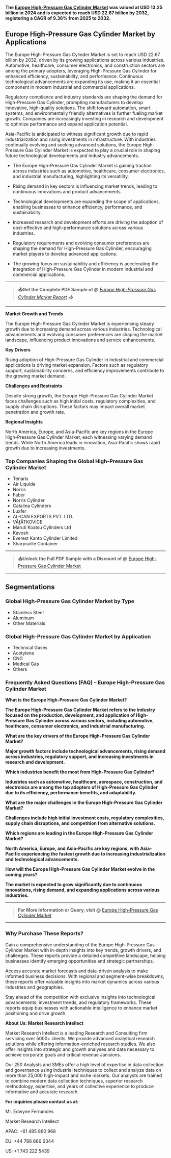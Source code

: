 <p><strong>The <a href="https://www.marketresearchintellect.com/download-sample/?rid=997110&amp;utm_source=Pulse-April-Europe&amp;utm_medium=852">Europe High-Pressure Gas Cylinder Market</a> was valued at USD 13.25 billion in 2024 and is expected to reach USD 22.67 billion by 2032, registering a CAGR of 9.36% from 2025 to 2032.</strong></p><h2>Europe High-Pressure Gas Cylinder Market by Applications&nbsp;</h2><p><p>The Europe High-Pressure Gas Cylinder Market is set to reach USD 22.67 billion by 2032, driven by its growing applications across various industries. Automotive, healthcare, consumer electronics, and construction sectors are among the primary adopters, leveraging High-Pressure Gas Cylinder for enhanced efficiency, sustainability, and performance. Continuous technological advancements are expanding its use, making it an essential component in modern industrial and commercial applications.</p><p>Regulatory compliance and industry standards are shaping the demand for High-Pressure Gas Cylinder, prompting manufacturers to develop innovative, high-quality solutions. The shift toward automation, smart systems, and environmentally friendly alternatives is further fueling market growth. Companies are increasingly investing in research and development to optimize performance and expand application potential.</p><p>Asia-Pacific is anticipated to witness significant growth due to rapid industrialization and rising investments in infrastructure. With industries continually evolving and seeking advanced solutions, the Europe High-Pressure Gas Cylinder Market is expected to play a crucial role in shaping future technological developments and industry advancements.</p></p><ul><li><p>The Europe High-Pressure Gas Cylinder Market is gaining traction across industries such as automotive, healthcare, consumer electronics, and industrial manufacturing, highlighting its versatility.</p></li><li><p>Rising demand in key sectors is influencing market trends, leading to continuous innovations and product advancements.</p></li><li><p>Technological developments are expanding the scope of applications, enabling businesses to enhance efficiency, performance, and sustainability.</p></li><li><p>Increased research and development efforts are driving the adoption of cost-effective and high-performance solutions across various industries.</p></li><li><p>Regulatory requirements and evolving consumer preferences are shaping the demand for High-Pressure Gas Cylinder, encouraging market players to develop advanced applications.</p></li><li><p>The growing focus on sustainability and efficiency is accelerating the integration of High-Pressure Gas Cylinder in modern industrial and commercial applications.</p></li></ul><hr /><blockquote><p><strong><span class="font-[700]">📥Get the Complete PDF Sample of @ </span></strong><em><span class="font-[700]"><a href="https://www.marketresearchintellect.com/download-sample/?rid=997110&amp;utm_source=Pulse-April-Europe&amp;utm_medium=852" target="_blank" data-tracking-control-name="article-ssr-frontend-pulse_little-text-block" data-tracking-will-navigate="" data-test-link="">Europe High-Pressure Gas Cylinder Market Report</a>&nbsp;📥</span></em></p></blockquote><hr /><p class="" data-start="77" data-end="360"><strong data-start="77" data-end="105">Market Growth and Trends</strong></p><p class="" data-start="77" data-end="360">The Europe High-Pressure Gas Cylinder Market is experiencing steady growth due to increasing demand across various industries. Technological advancements and evolving consumer preferences are shaping the market landscape, influencing product innovations and service enhancements.</p><p class="" data-start="362" data-end="606"><strong data-start="362" data-end="377">Key Drivers</strong></p><p class="" data-start="362" data-end="606">Rising adoption of High-Pressure Gas Cylinder in industrial and commercial applications is driving market expansion. Factors such as regulatory support, sustainability concerns, and efficiency improvements contribute to the growing market demand.</p><p class="" data-start="608" data-end="849"><strong data-start="608" data-end="637">Challenges and Restraints</strong></p><p class="" data-start="608" data-end="849">Despite strong growth, the Europe High-Pressure Gas Cylinder Market faces challenges such as high initial costs, regulatory complexities, and supply chain disruptions. These factors may impact overall market penetration and growth rate.</p><p class="" data-start="851" data-end="1095"><strong data-start="851" data-end="872">Regional Insights</strong></p><p class="" data-start="851" data-end="1095">North America, Europe, and Asia-Pacific are key regions in the Europe High-Pressure Gas Cylinder Market, each witnessing varying demand trends. While North America leads in innovation, Asia-Pacific shows rapid growth due to increasing investments.</p><p><h3>Top Companies Shaping the Global High-Pressure Gas Cylinder Market </h3><ul><li>Tenaris</li><li>Air Liquide</li><li>Norris</li><li>Faber</li><li>Norris Cylinder</li><li>Catalina Cylinders</li><li>Luxfer</li><li>AL-CAN EXPORTS PVT. LTD.</li><li>VÃƒÂTKOVICE</li><li>Maruti Koatsu Cylinders Ltd</li><li>Kavosh</li><li>Everest Kanto Cylinder Limited</li><li>Sharpsville Container</li></ul></p><hr /><blockquote><p><strong>📥Unlock the Full PDF Sample with a Discount of @</strong> <a href="https://www.marketresearchintellect.com/ask-for-discount/?rid=997110&amp;utm_source=Pulse-April-Europe&amp;utm_medium=852">Europe High-Pressure Gas Cylinder Market</a></p></blockquote><hr /><p><h2>Segmentations</h2><h3>Global High-Pressure Gas Cylinder Market by Type</h3><ul><li>Stainless Steel</li><li>Aluminum</li><li>Other Materials</li></ul><h3>Global High-Pressure Gas Cylinder Market by Application</h3><ul><li>Technical Gases</li><li>Acetylene</li><li>CNG</li><li>Medical Gas</li><li>Others</li></ul></p><h3><strong>Frequently Asked Questions (FAQ) &ndash; Europe High-Pressure Gas Cylinder Market</strong></h3><p><strong>What is the Europe High-Pressure Gas Cylinder Market?</strong></p><p><strong>The Europe High-Pressure Gas Cylinder Market refers to the industry focused on the production, development, and application of High-Pressure Gas Cylinder across various sectors, including automotive, healthcare, consumer electronics, and industrial manufacturing.</strong></p><p><strong>What are the key drivers of the Europe High-Pressure Gas Cylinder Market?</strong></p><p><strong>Major growth factors include technological advancements, rising demand across industries, regulatory support, and increasing investments in research and development.</strong></p><p><strong>Which industries benefit the most from High-Pressure Gas Cylinder?</strong></p><p><strong>Industries such as automotive, healthcare, aerospace, construction, and electronics are among the top adopters of High-Pressure Gas Cylinder due to its efficiency, performance benefits, and adaptability.</strong></p><p><strong>What are the major challenges in the Europe High-Pressure Gas Cylinder Market?</strong></p><p><strong>Challenges include high initial investment costs, regulatory complexities, supply chain disruptions, and competition from alternative solutions.</strong></p><p><strong>Which regions are leading in the Europe High-Pressure Gas Cylinder Market?</strong></p><p><strong>North America, Europe, and Asia-Pacific are key regions, with Asia-Pacific experiencing the fastest growth due to increasing industrialization and technological advancements.</strong></p><p><strong>How will the Europe High-Pressure Gas Cylinder Market evolve in the coming years?</strong></p><p><strong>The market is expected to grow significantly due to continuous innovations, rising demand, and expanding applications across various industries.</strong></p><hr /><blockquote><p><span class="font-[700]"><strong>For More Information or Query, visit&nbsp;@</strong>&nbsp;</span><span class="font-[700]"><a href="https://www.marketresearchintellect.com/product/global-high-pressure-gas-cylinder-market/?utm_source=Linkedin&utm_medium=852" target="_blank" data-tracking-control-name="article-ssr-frontend-pulse_little-text-block" data-tracking-will-navigate="" data-test-link="">Europe High-Pressure Gas Cylinder Market</a></span></p></blockquote><hr /><h3><strong data-start="0" data-end="31">Why Purchase These Reports?</strong></h3><p class="" data-start="35" data-end="297">Gain a comprehensive understanding of the Europe High-Pressure Gas Cylinder Market with in-depth insights into key trends, growth drivers, and challenges. These reports provide a detailed competitive landscape, helping businesses identify emerging opportunities and strategic partnerships.</p><p class="" data-start="299" data-end="540">Access accurate market forecasts and data-driven analysis to make informed business decisions. With regional and segment-wise breakdowns, these reports offer valuable insights into market dynamics across various industries and geographies.</p><p class="" data-start="542" data-end="784">Stay ahead of the competition with exclusive insights into technological advancements, investment trends, and regulatory frameworks. These reports equip businesses with actionable intelligence to enhance market positioning and drive growth.</p><p><strong><span class="font-[700]">About Us: Market Research Intellect</span></strong></p><p><span class="">Market Research Intellect is a leading Research and Consulting firm servicing over 5000+ clients. We provide advanced analytical research solutions while offering information-enriched research studies.&nbsp;</span>We also offer insights into strategic and growth analyses and data necessary to achieve corporate goals and critical revenue Janisions.</p><p><span class="">Our 250 Analysts and SMEs offer a high level of expertise in data collection and governance using industrial techniques to collect and analyze data on more than 25,000 high-impact and niche markets. Our analysts are trained to combine modern data collection techniques, superior research methodology, expertise, and years of collective experience to produce informative and accurate research.</span></p><p><strong>For inquiries please contact us at:</strong></p><p>Mr. Edwyne Fernandes</p><p>Market Research Intellect</p><p>APAC: +61 485 860 968</p><p>EU: +44 788 886 6344</p><p>US: +1 743 222 5439</p>